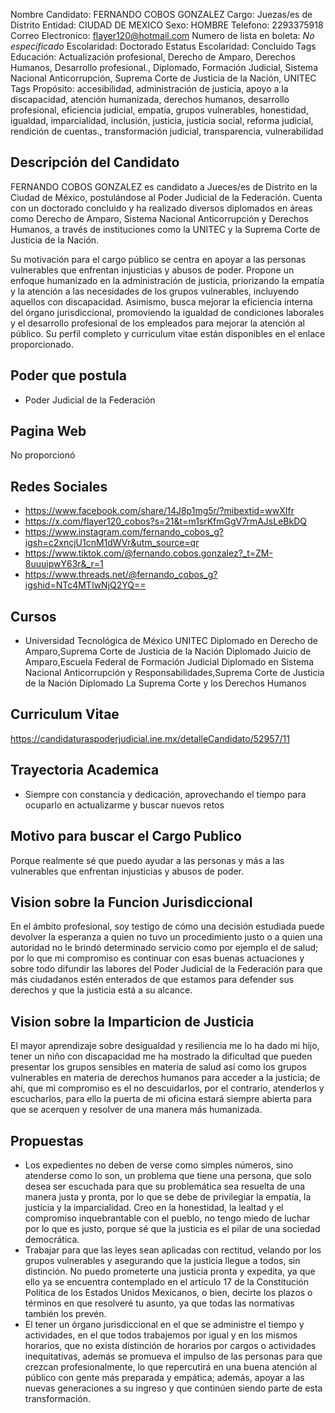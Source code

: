 Nombre Candidato: FERNANDO COBOS GONZALEZ
Cargo: Juezas/es de Distrito
Entidad: CIUDAD DE MEXICO
Sexo: HOMBRE
Telefono: 2293375918
Correo Electronico: flayer120@hotmail.com
Numero de lista en boleta: *No especificado*
Escolaridad: Doctorado
Estatus Escolaridad: Concluido
Tags Educación: Actualización profesional, Derecho de Amparo, Derechos Humanos, Desarrollo profesional., Diplomado, Formación Judicial, Sistema Nacional Anticorrupción, Suprema Corte de Justicia de la Nación, UNITEC
Tags Propósito: accesibilidad, administración de justicia, apoyo a la discapacidad, atención humanizada, derechos humanos, desarrollo profesional, eficiencia judicial, empatía, grupos vulnerables, honestidad, igualdad, imparcialidad, inclusión, justicia, justicia social, reforma judicial, rendición de cuentas., transformación judicial, transparencia, vulnerabilidad


## Descripción del Candidato 

FERNANDO COBOS GONZALEZ es candidato a Jueces/es de Distrito en la Ciudad de México, postulándose al Poder Judicial de la Federación. Cuenta con un doctorado concluido y ha realizado diversos diplomados en áreas como Derecho de Amparo, Sistema Nacional Anticorrupción y Derechos Humanos, a través de instituciones como la UNITEC y la Suprema Corte de Justicia de la Nación.

Su motivación para el cargo público se centra en apoyar a las personas vulnerables que enfrentan injusticias y abusos de poder.  Propone un enfoque humanizado en la administración de justicia, priorizando la empatía y la atención a las necesidades de los grupos vulnerables, incluyendo aquellos con discapacidad.  Asimismo, busca mejorar la eficiencia interna del órgano jurisdiccional, promoviendo la igualdad de condiciones laborales y el desarrollo profesional de los empleados para mejorar la atención al público. Su perfil completo y curriculum vitae están disponibles en el enlace proporcionado.


## Poder que postula

- Poder Judicial de la Federación


## Pagina Web

No proporcionó


## Redes Sociales

- https://www.facebook.com/share/14J8p1mg5r/?mibextid=wwXIfr
- https://x.com/flayer120_cobos?s=21&t=m1srKfmGgV7rmAJsLeBkDQ
- https://www.instagram.com/fernando_cobos_g?igsh=c2xncjU1cnM1dWVr&utm_source=qr
- https://www.tiktok.com/@fernando.cobos.gonzalez?_t=ZM-8uuuipwY63r&_r=1
- https://www.threads.net/@fernando_cobos_g?igshid=NTc4MTIwNjQ2YQ==


## Cursos

- Universidad Tecnológica de México   UNITEC Diplomado en Derecho de Amparo,Suprema Corte de Justicia de la Nación   Diplomado Juicio de Amparo,Escuela Federal de Formación Judicial Diplomado en Sistema Nacional Anticorrupción y Responsabilidades,Suprema Corte de Justicia de la Nación Diplomado La Suprema Corte y los Derechos Humanos


## Curriculum Vitae

https://candidaturaspoderjudicial.ine.mx/detalleCandidato/52957/11


## Trayectoria Academica

- Siempre con constancia y dedicación, aprovechando el tiempo para ocuparlo en actualizarme y buscar nuevos retos


## Motivo para buscar el Cargo Publico

Porque realmente sé que puedo ayudar a las personas y más a las vulnerables que enfrentan injusticias y abusos de poder.


## Vision sobre la Funcion Jurisdiccional

En el ámbito profesional, soy testigo de cómo una decisión estudiada puede devolver la esperanza a quien no tuvo un procedimiento justo o a quien una autoridad no le brindó determinado servicio como por ejemplo el de salud; por lo que mi compromiso es continuar con esas buenas actuaciones y sobre todo difundir las labores del Poder Judicial de la Federación para que más ciudadanos estén enterados de que estamos para defender sus derechos y que la justicia está a su alcance.


## Vision sobre la Imparticion de Justicia

El mayor aprendizaje sobre desigualdad y resiliencia me lo ha dado mi hijo, tener un niño con discapacidad me ha mostrado la dificultad que pueden presentar los grupos sensibles en materia de salud así como los grupos vulnerables en materia de derechos humanos para acceder a la justicia; de ahí, que mi compromiso es el no descuidarlos, por el contrario, atenderlos y escucharlos, para ello la puerta de mi oficina estará siempre abierta para que se acerquen y resolver de una manera más humanizada.


## Propuestas

- Los expedientes no deben de verse como simples números, sino atenderse como lo son, un problema que tiene una persona, que solo desea ser escuchada para que su problemática sea resuelta de una manera justa y pronta, por lo que se debe de privilegiar la empatía, la justicia y la imparcialidad. Creo en la honestidad, la lealtad y el compromiso inquebrantable con el pueblo, no tengo miedo de luchar por lo que es justo, porque sé que la justicia es el pilar de una sociedad democrática.
- Trabajar para que las leyes sean aplicadas con rectitud, velando por los grupos vulnerables y asegurando que la justicia llegue a todos, sin distinción. No puedo prometerte una justicia pronta y expedita, ya que ello ya se encuentra contemplado en el artículo 17 de la Constitución Política de los Estados Unidos Mexicanos, o bien, decirte los plazos o términos en que resolveré tu asunto, ya que todas las normativas también los prevén.
- El tener un órgano jurisdiccional en el que se administre el tiempo y actividades, en el que todos trabajemos por igual y en los mismos horarios, que no exista distinción de horarios por cargos o actividades inequitativas, además se promueva el impulso de las personas para que crezcan profesionalmente, lo que repercutirá en una buena atención al público con gente más preparada y empática; además, apoyar a las nuevas generaciones a su ingreso y que continúen siendo parte de esta transformación.


